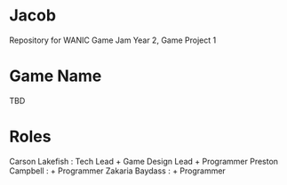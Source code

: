 # Jacob
Repository for WANIC Game Jam Year 2, Game Project 1

# Game Name
TBD

# Roles
Carson Lakefish  : Tech Lead + Game Design Lead + Programmer
Preston Campbell : + Programmer 
Zakaria Baydass  : + Programmer
